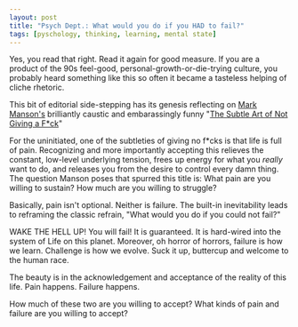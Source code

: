 ```yaml
---
layout: post
title: "Psych Dept.: What would you do if you HAD to fail?"
tags: [pyschology, thinking, learning, mental state]
---
```


Yes, you read that right. Read it again for good measure. If you are a product of the 90s feel-good, personal-growth-or-die-trying culture, you probably heard
something like this so often it became a tasteless helping of cliche rhetoric.

This bit of editorial side-stepping has its genesis reflecting on [Mark Manson's][a30d6661] brilliantly caustic and embarassingly funny "[The Subtle Art of Not Giving a F*ck][227f1d4a]"

  [a30d6661]: https://markmanson.net/ "Mark Manson's website"
  [227f1d4a]: https://www.amazon.com/Subtle-Art-Not-Giving-Counterintuitive/dp/B01I29Y344/ref=sr_1_1?keywords=The+Subtle+Art+of+Not+Giving+a+F*ck&qid=1565773478&s=gateway&sr=8-1 "See the book on Amazon"

For the uninitiated, one of the subtleties of giving no f*cks is that life is full of pain. Recognizing and more importantly accepting this relieves the constant, low-level underlying tension, frees up energy for what you _really_ want to do, and releases you from the desire to control every damn thing. The question Manson poses that spurred this title is: What pain are you willing to sustain? How much are you willing to struggle?

Basically, pain isn't optional. Neither is failure. The built-in inevitability leads to reframing the classic refrain, "What would you do if you could not fail?"

WAKE THE HELL UP! You will fail! It is guaranteed. It is hard-wired into the system of Life on this planet. Moreover, oh horror of horrors, failure is how we learn. Challenge is how we evolve. Suck it up, buttercup and welcome to the human race.

The beauty is in the acknowledgement and acceptance of the reality of this life.
Pain happens. Failure happens.

How much of these two are you willing to accept? What kinds of pain and failure are you willing to accept?

